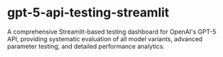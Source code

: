 # gpt-5-api-testing-streamlit
A comprehensive Streamlit-based testing dashboard for OpenAI's GPT-5 API, providing systematic evaluation of all model variants, advanced parameter testing, and detailed performance analytics.
